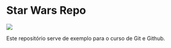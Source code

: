 # Star Wars Repo

![](./Documents/CursoGit/StarWarsRepo/TieFighter.png)

Este repositório serve de exemplo para o curso de Git e Github.